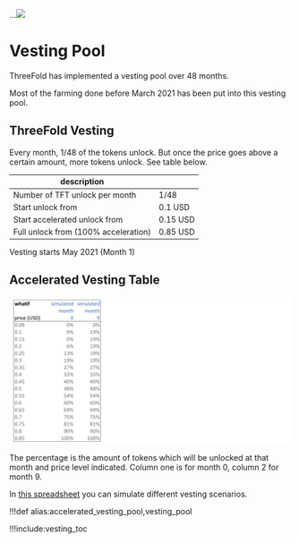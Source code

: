 ...![](img/sustainable.png)

# Vesting Pool

ThreeFold has implemented a vesting pool over 48 months.

Most of the farming done before March 2021 has been put into this vesting pool.

## ThreeFold Vesting 

Every month, 1/48 of the tokens unlock. But once the price goes above a certain amount, more tokens unlock. See table below.

| description                          |          |
| ------------------------------------ | -------- |
| Number of TFT unlock per month       | 1/48     |
| Start unlock from                    | 0.1 USD  |
| Start accelerated unlock from        | 0.15 USD |
| Full unlock from (100% acceleration) | 0.85 USD |

Vesting starts May 2021 (Month 1)

## Accelerated Vesting Table

![](img/vesting_scheme.png)

The percentage is the amount of tokens which will be unlocked at that month and price level indicated. Column one is for month 0, column 2 for month 9.

In [this spreadsheet](https://secure.threefold.me/sheet/#/2/sheet/view/1n-dKvn0uImvw9y72Wai1eXhVtKLP5-gRnNT4ZmO3dQ/) you can simulate different vesting scenarios.

!!!def alias:accelerated_vesting_pool,vesting_pool

!!!include:vesting_toc